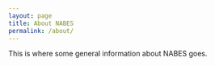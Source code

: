```yaml
---
layout: page
title: About NABES
permalink: /about/
---
```


This is where some general information about NABES goes.

